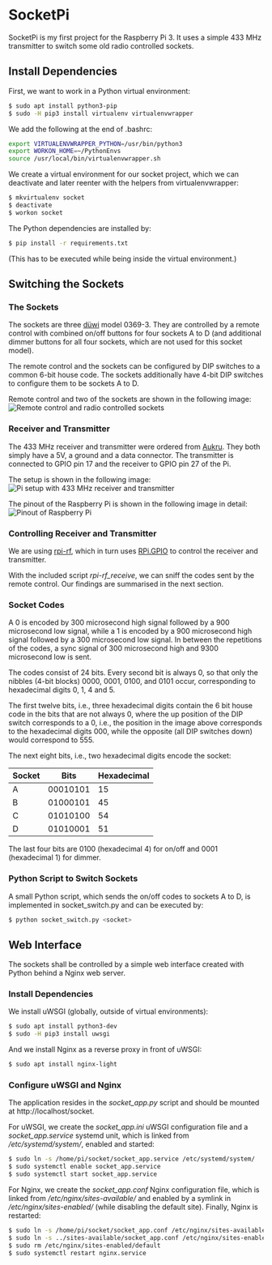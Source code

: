 # SocketPi
SocketPi is my first project for the Raspberry Pi 3.
It uses a simple 433 MHz transmitter to switch some old radio controlled
sockets.

## Install Dependencies
First, we want to work in a Python virtual environment:
```sh
$ sudo apt install python3-pip
$ sudo -H pip3 install virtualenv virtualenvwrapper
```

We add the following at the end of .bashrc:
```sh
export VIRTUALENVWRAPPER_PYTHON=/usr/bin/python3
export WORKON_HOME=~/PythonEnvs
source /usr/local/bin/virtualenvwrapper.sh
```

We create a virtual environment for our socket project, which we can
deactivate and later reenter with the helpers from virtualenvwrapper:
```sh
$ mkvirtualenv socket
$ deactivate
$ workon socket
```

The Python dependencies are installed by:
```sh
$ pip install -r requirements.txt
```
(This has to be executed while being inside the virtual environment.)

## Switching the Sockets

### The Sockets
The sockets are three [düwi](https://de.wikipedia.org/wiki/Düwi) model
0369-3.
They are controlled by a remote control with combined on/off buttons for
four sockets A to D (and additional dimmer buttons for all four sockets,
which are not used for this socket model).

The remote control and the sockets can be configured by DIP switches to a
common 6-bit house code.
The sockets additionally have 4-bit DIP switches to configure them to be
sockets A to D.

Remote control and two of the sockets are shown in the following image:
![Remote control and radio controlled sockets](doc/sockets.jpg)

### Receiver and Transmitter
The 433 MHz receiver and transmitter were ordered from
[Aukru](https://aukru.com/en/home/39-aukru-3x-433-mhz-empfaenger-und-funk-sende-modul-einbrecher-alarm-433m-receiver-module.html).
They both simply have a 5V, a ground and a data connector.
The transmitter is connected to GPIO pin 17 and the receiver to GPIO pin 27
of the Pi.

The setup is shown in the following image:
![Pi setup with 433 MHz receiver and transmitter](doc/setup.jpg)

The pinout of the Raspberry Pi is shown in the following image in detail:
![Pinout of Raspberry Pi](doc/pinout.png)

### Controlling Receiver and Transmitter
We are using [rpi-rf](https://github.com/milaq/rpi-rf/), which in turn uses
[RPi.GPIO](https://sourceforge.net/projects/raspberry-gpio-python/) to
control the receiver and transmitter.

With the included script *rpi-rf_receive*, we can sniff the codes sent by
the remote control.
Our findings are summarised in the next section.

### Socket Codes
A 0 is encoded by 300 microsecond high signal followed by a 900 microsecond
low signal, while a 1 is encoded by a 900 microsecond high signal followed
by a 300 microsecond low signal.
In between the repetitions of the codes, a sync signal of 300 microsecond
high and 9300 microsecond low is sent.

The codes consist of 24 bits.
Every second bit is always 0, so that only the nibbles (4-bit blocks)
0000, 0001, 0100, and 0101 occur, corresponding to hexadecimal digits
0, 1, 4 and 5.

The first twelve bits, i.e., three hexadecimal digits contain the 6 bit
house code in the bits that are not always 0, where the up position of the
DIP switch corresponds to a 0, i.e., the position in the image above
corresponds to the hexadecimal digits 000, while the opposite (all DIP
switches down) would correspond to 555.

The next eight bits, i.e., two hexadecimal digits encode the socket:

Socket | Bits     | Hexadecimal
-------|----------|------------
A      | 00010101 | 15
B      | 01000101 | 45
C      | 01010100 | 54
D      | 01010001 | 51

The last four bits are 0100 (hexadecimal 4) for on/off and 0001
(hexadecimal 1) for dimmer.

### Python Script to Switch Sockets
A small Python script, which sends the on/off codes to sockets A to D,
is implemented in socket_switch.py and can be executed by:
```sh
$ python socket_switch.py <socket>
```

## Web Interface
The sockets shall be controlled by a simple web interface created with
Python behind a Nginx web server.

### Install Dependencies
We install uWSGI (globally, outside of virtual environments):
```sh
$ sudo apt install python3-dev
$ sudo -H pip3 install uwsgi
```

And we install Nginx as a reverse proxy in front of uWSGI:
```sh
$ sudo apt install nginx-light
```

### Configure uWSGI and Nginx
The application resides in the *socket_app.py* script and should be mounted
at http://localhost/socket.

For uWSGI, we create the *socket_app.ini* uWSGI configuration file and a
*socket_app.service* systemd unit, which is linked from
*/etc/systemd/system/*, enabled and started:
```sh
$ sudo ln -s /home/pi/socket/socket_app.service /etc/systemd/system/
$ sudo systemctl enable socket_app.service
$ sudo systemctl start socket_app.service
```

For Nginx, we create the *socket_app.conf* Nginx configuration file, which
is linked from */etc/nginx/sites-available/* and enabled by a symlink in
*/etc/nginx/sites-enabled/* (while disabling the default site).
Finally, Nginx is restarted:
```sh
$ sudo ln -s /home/pi/socket/socket_app.conf /etc/nginx/sites-available/
$ sudo ln -s ../sites-available/socket_app.conf /etc/nginx/sites-enabled/
$ sudo rm /etc/nginx/sites-enabled/default
$ sudo systemctl restart nginx.service
```
